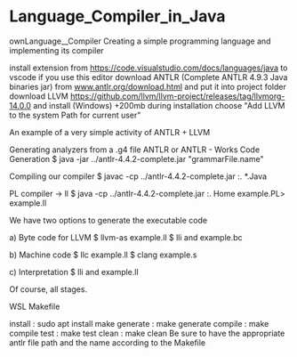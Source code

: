 # Language_Compiler_in_Java

ownLanguage__Compiler
Creating a simple programming language and implementing its compiler

install extension from https://code.visualstudio.com/docs/languages/java to vscode if you use this editor download ANTLR (Complete ANTLR 4.9.3 Java binaries jar) from www.antlr.org/download.html and put it into project folder download LLVM https://github.com/llvm/llvm-project/releases/tag/llvmorg-14.0.0 and install (Windows) +200mb during installation choose "Add LLVM to the system Path for current user"

An example of a very simple activity of ANTLR + LLVM

Generating analyzers from a .g4 file ANTLR or ANTLR - Works Code Generation $ java -jar ../antlr-4.4.2-complete.jar "grammarFile.name"

Compiling our compiler $ javac -cp ../antlr-4.4.2-complete.jar :. *.Java

PL compiler -> ll $ java -cp ../antlr-4.4.2-complete.jar :. Home example.PL> example.ll

We have two options to generate the executable code

a) Byte code for LLVM $ llvm-as example.ll $ lli and example.bc

b) Machine code $ llc example.ll $ clang example.s

c) Interpretation $ lli and example.ll

Of course, all stages.

WSL Makefile

install : sudo apt install make
generate : make generate
compile : make compile
test : make test
clean : make clean
Be sure to have the appropriate antlr file path and the name according to the Makefile
